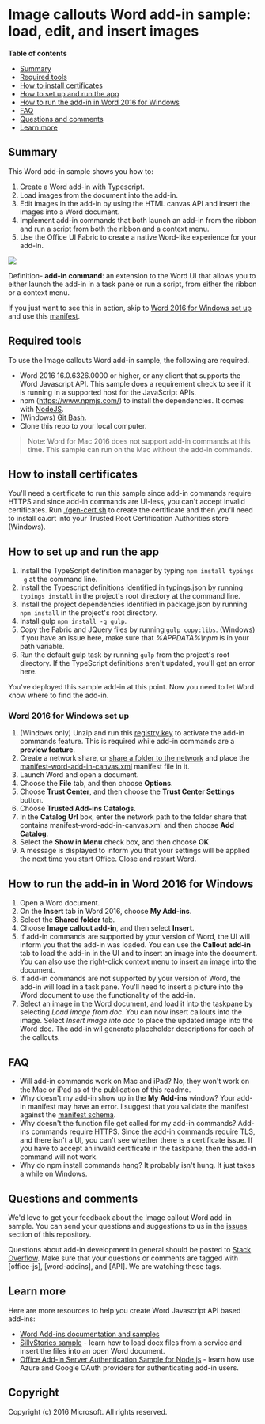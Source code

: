 # Image callouts Word add-in sample: load, edit, and insert images

**Table of contents**

* [Summary](#summary)
* [Required tools](#required-tools)
* [How to install certificates](#how-to-install-certificates)
* [How to set up and run the app](#how-to-set-up-and-run-the-app)
* [How to run the add-in in Word 2016 for Windows](#how-to-run-the-add-in-in-Word-2016-for-Windows)
* [FAQ](#faq)
* [Questions and comments](#questions-and-comments)
* [Learn more](#learn-more)


## Summary

This Word add-in sample shows you how to:

1. Create a Word add-in with Typescript.
2. Load images from the document into the add-in.
3. Edit images in the add-in by using the HTML canvas API and insert the images into a Word document.
4. Implement add-in commands that both launch an add-in from the ribbon and run a script from both the ribbon and a context menu.
5. Use the Office UI Fabric to create a native Word-like experience for your add-in.

![](/readme-images/Word-Add-in-TypeScript-Canvas.gif)

Definition- **add-in command**: an extension to the Word UI that allows you to either launch the add-in in a task pane or run a script, from either the ribbon or a context menu.

If you just want to see this in action, skip to [Word 2016 for Windows set up](#word-2016-for-windows-set-up) and use this [manifest](https://github.com/OfficeDev/Word-Add-in-TypeScript-Canvas/blob/deploy2Azure/manifest-word-add-in-canvas.xml).

## Required tools

To use the Image callouts Word add-in sample, the following are required.

* Word 2016 16.0.6326.0000 or higher, or any client that supports the Word Javascript API. This sample does a requirement check to see if it is running in a supported host for the JavaScript APIs.
* npm (https://www.npmjs.com/) to install the dependencies. It comes with [NodeJS](https://nodejs.org/en/).
* (Windows) [Git Bash](http://www.git-scm.com/downloads).
* Clone this repo to your local computer.

> Note: Word for Mac 2016 does not support add-in commands at this time. This sample can run on the Mac without the add-in commands.

## How to install certificates

You'll need a certificate to run this sample since add-in commands require HTTPS and since add-in commands are UI-less, you can't accept invalid certificates. Run [./gen-cert.sh](#gen-cert.sh) to create the certificate and then you'll need to install ca.crt into your Trusted Root Certification Authorities store (Windows).

## How to set up and run the app

1. Install the TypeScript definition manager by typing ```npm install typings -g``` at the command line.
2. Install the Typescript definitions identified in typings.json by running ```typings install``` in the project's root directory at the command line.
3. Install the project dependencies identified in package.json by running ```npm install``` in the project's root directory.
4. Install gulp ```npm install -g gulp```.
5. Copy the Fabric and JQuery files by running ```gulp copy:libs```. (Windows) If you have an issue here, make sure that *%APPDATA%\npm* is in your path variable.
6. Run the default gulp task by running ```gulp``` from the project's root directory. If the TypeScript definitions aren't updated, you'll get an error here.

You've deployed this sample add-in at this point. Now you need to let Word know where to find the add-in.

### Word 2016 for Windows set up

1. (Windows only) Unzip and run this [registry key](https://github.com/OfficeDev/Office-Add-in-Commands-Samples/tree/master/Tools/AddInCommandsUndark) to activate the add-in commands feature. This is required while add-in commands are a **preview feature**.
2. Create a network share, or [share a folder to the network](https://technet.microsoft.com/en-us/library/cc770880.aspx) and place the [manifest-word-add-in-canvas.xml](manifest-word-add-in-canvas.xml) manifest file in it.
3. Launch Word and open a document.
4. Choose the **File** tab, and then choose **Options**.
5. Choose **Trust Center**, and then choose the **Trust Center Settings** button.
6. Choose **Trusted Add-ins Catalogs**.
7. In the **Catalog Url** box, enter the network path to the folder share that contains manifest-word-add-in-canvas.xml and then choose **Add Catalog**.
8. Select the **Show in Menu** check box, and then choose **OK**.
9. A message is displayed to inform you that your settings will be applied the next time you start Office. Close and restart Word.

## How to run the add-in in Word 2016 for Windows

1. Open a Word document.
2. On the **Insert** tab in Word 2016, choose **My Add-ins**.
3. Select the **Shared folder** tab.
4. Choose **Image callout add-in**, and then select **Insert**.
5. If add-in commands are supported by your version of Word, the UI will inform you that the add-in was loaded. You can use the **Callout add-in** tab to load the add-in in the UI and to insert an image into the document. You can also use the right-click context menu to insert an image into the document.
6. If add-in commands are not supported by your version of Word, the add-in will load in a task pane. You'll need to insert a picture into the Word document to use the functionality of the add-in.
7. Select an image in the Word document, and load it into the taskpane by selecting *Load image from doc*. You can now insert callouts into the image. Select *Insert image into doc* to place the updated image into the Word doc. The add-in wil generate placeholder descriptions for each of the callouts.

## FAQ

* Will add-in commands work on Mac and iPad? No, they won't work on the Mac or iPad as of the publication of this readme.
* Why doesn't my add-in show up in the **My Add-ins** window? Your add-in manifest may have an error. I suggest that you validate the manifest against the [manifest schema](https://github.com/OfficeDev/Office-Add-in-Commands-Samples/tree/master/Tools/XSD).
* Why doesn't the function file get called for my add-in commands? Add-ins commands require HTTPS. Since the add-in commands require TLS, and there isn't a UI, you can't see whether there is a certificate issue. If you have to accept an invalid certificate in the taskpane, then the add-in command will not work.
* Why do npm install commands hang? It probably isn't hung. It just takes a while on Windows.

## Questions and comments

We'd love to get your feedback about the Image callout Word add-in sample. You can send your questions and suggestions to us in the [issues](https://github.com/OfficeDev/Word-Add-in-TypeScript-Canvas/issues) section of this repository.

Questions about add-in development in general should be posted to [Stack Overflow](http://stackoverflow.com/questions/tagged/Office365+API). Make sure that your questions or comments are tagged with [office-js], [word-addins], and [API]. We are watching these tags.

## Learn more

Here are more resources to help you create Word Javascript API based add-ins:

* [Word Add-ins documentation and samples](https://dev.office.com/word)
* [SillyStories sample](https://github.com/OfficeDev/Word-Add-in-SillyStories) - learn how to load docx files from a service and insert the files into an open Word document.
* [Office Add-in Server Authentication Sample for Node.js](https://github.com/OfficeDev/Office-Add-in-Nodejs-ServerAuth) - learn how use Azure and Google OAuth providers for authenticating add-in users.

## Copyright
Copyright (c) 2016 Microsoft. All rights reserved.
